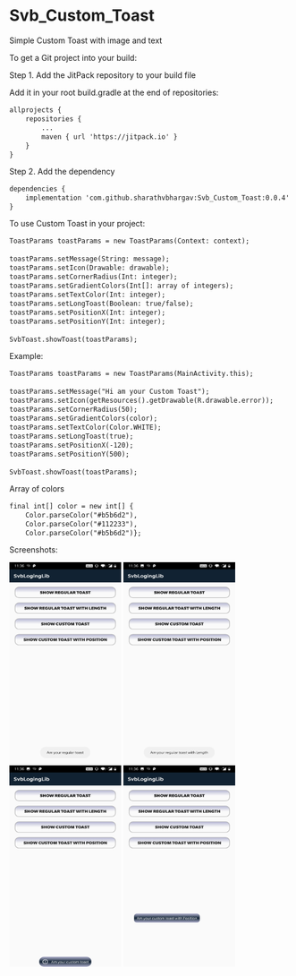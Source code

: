 # Svb_Custom_Toast

Simple Custom Toast with image and text

To get a Git project into your build:

Step 1. Add the JitPack repository to your build file

Add it in your root build.gradle at the end of repositories:

	allprojects {
		repositories {
			...
			maven { url 'https://jitpack.io' }
		}
	}
  
Step 2. Add the dependency

	dependencies {
	 	implementation 'com.github.sharathvbhargav:Svb_Custom_Toast:0.0.4'
	}
	
To use Custom Toast in your project:

    ToastParams toastParams = new ToastParams(Context: context);

    toastParams.setMessage(String: message);
    toastParams.setIcon(Drawable: drawable);
    toastParams.setCornerRadius(Int: integer);
    toastParams.setGradientColors(Int[]: array of integers);
    toastParams.setTextColor(Int: integer);
    toastParams.setLongToast(Boolean: true/false);
    toastParams.setPositionX(Int: integer);
    toastParams.setPositionY(Int: integer);

    SvbToast.showToast(toastParams);

Example:

    ToastParams toastParams = new ToastParams(MainActivity.this);

    toastParams.setMessage("Hi am your Custom Toast");
    toastParams.setIcon(getResources().getDrawable(R.drawable.error));
    toastParams.setCornerRadius(50);
    toastParams.setGradientColors(color);
    toastParams.setTextColor(Color.WHITE);
    toastParams.setLongToast(true);
    toastParams.setPositionX(-120);
    toastParams.setPositionY(500);

    SvbToast.showToast(toastParams);

		
Array of colors

	final int[] color = new int[] {
		Color.parseColor("#b5b6d2"),
		Color.parseColor("#112233"),
		Color.parseColor("#b5b6d2")};
		
	
Screenshots:

<img src="images/toast_one.jpg" width="200" height="360">  <img src="images/toast_two.jpg" width="200" height="360">  <img src="images/toast_three.jpg" width="200" height="360">  <img src="images/toast_four.jpg" width="200" height="360">
